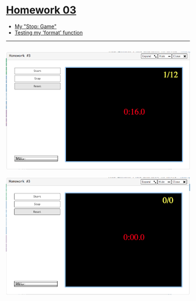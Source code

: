 # [Homework 03](https://github.com/20awesome/VladBolibruk_MA2018Python/issues/4)
* [My "Stop: Game"](https://py3.codeskulptor.org/#user302_xcV1AoiZj2w2Tfc_15.py)
* [Testing my 'format' function](https://py3.codeskulptor.org/#user302_nZ8mf921mU_3.py)

----

![alt text](Screen_Shot_1.png "RPSLS")
----

![alt text](Screen_Shot_2.png "RPSLS")
